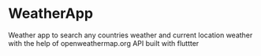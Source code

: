 # WeatherApp
Weather app to search any countries weather and current location weather with the help of openweathermap.org API built with fluttter
